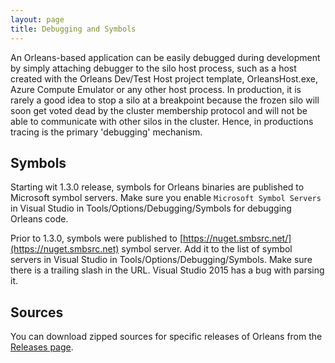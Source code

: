 ```yaml
---
layout: page
title: Debugging and Symbols
---
```



An Orleans-based application can be easily debugged during development by simply attaching debugger to the silo host process, such as a host created with the Orleans Dev/Test Host project template, OrleansHost.exe, Azure Compute Emulator or any other host process.
In production, it is rarely a good idea to stop a silo at a breakpoint because the frozen silo will soon get voted dead by the cluster membership protocol and will not be able to communicate with other silos in the cluster.
Hence, in productions tracing is the primary 'debugging' mechanism.
 

## Symbols
Starting wit 1.3.0 release, symbols for Orleans binaries are published to Microsoft symbol servers.
Make sure you enable `Microsoft Symbol Servers` in Visual Studio in Tools/Options/Debugging/Symbols for debugging Orleans code.

Prior to 1.3.0, symbols were published to [https://nuget.smbsrc.net/](https://nuget.smbsrc.net) symbol server.
Add it to the list of symbol servers in Visual Studio in Tools/Options/Debugging/Symbols.
Make sure there is a trailing slash in the URL.
Visual Studio 2015 has a bug with parsing it.

## Sources

You can download zipped sources for specific releases of Orleans from the [Releases page](https://github.com/dotnet/orleans/releases).
